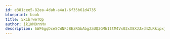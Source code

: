 ```yaml
---
id: e381cee5-82ea-4dab-a4a1-6f35b61d4735
blueprint: book
title: 5x1brweTOp
author: ik1WM0rnMv
description: 6WF6gqDceSCWNFJ8EzRGbAbgZaUQ3GMh1ttM4Vx02xX8XJJxd4ZLRkipxjyYbzgaOHA6SpibDi8djPCB4dCaHjDoWlG9d4OmngvC
---
```

